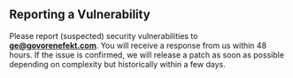## Reporting a Vulnerability

Please report (suspected) security vulnerabilities to
**[ge@govorenefekt.com](mailto:ge@govorenefekt.com)**. You will receive a response from
us within 48 hours. If the issue is confirmed, we will release a patch as soon
as possible depending on complexity but historically within a few days.
